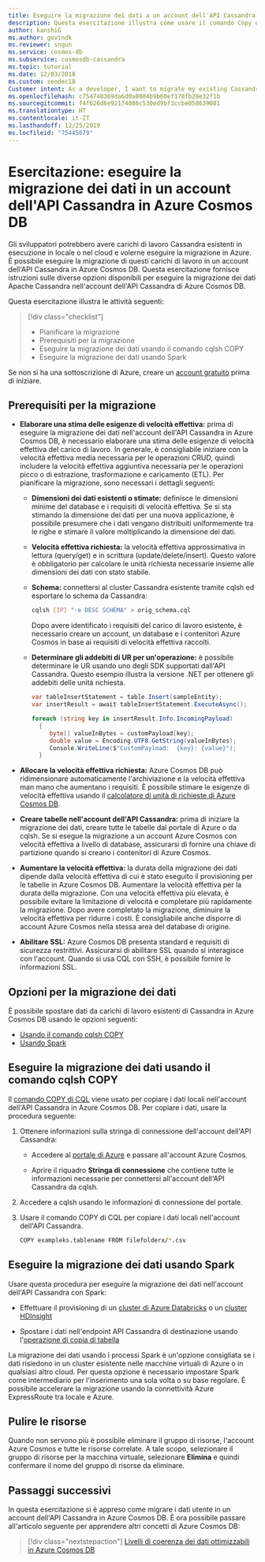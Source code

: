 ```yaml
---
title: Eseguire la migrazione dei dati a un account dell'API Cassandra in Azure Cosmos DB - Esercitazione
description: Questa esercitazione illustra come usare il comando Copy di CQL e Spark per copiare dati da Apache Cassandra a un account dell'API Cassandra in Azure Cosmos DB
author: kanshiG
ms.author: govindk
ms.reviewer: sngun
ms.service: cosmos-db
ms.subservice: cosmosdb-cassandra
ms.topic: tutorial
ms.date: 12/03/2018
ms.custom: seodec18
Customer intent: As a developer, I want to migrate my existing Cassandra workloads to Azure Cosmos DB so that the overhead to manage resources, clusters, and garbage collection is automatically handled by Azure Cosmos DB.
ms.openlocfilehash: c754740369da6d0a8084b9b60ef178fb28e32f1b
ms.sourcegitcommit: f4f626d6e92174086c530ed9bf3ccbe058639081
ms.translationtype: HT
ms.contentlocale: it-IT
ms.lasthandoff: 12/25/2019
ms.locfileid: "75445679"
---
```

# <a name="tutorial-migrate-your-data-to-cassandra-api-account-in-azure-cosmos-db"></a>Esercitazione: eseguire la migrazione dei dati in un account dell'API Cassandra in Azure Cosmos DB

Gli sviluppatori potrebbero avere carichi di lavoro Cassandra esistenti in esecuzione in locale o nel cloud e volerne eseguire la migrazione in Azure. È possibile eseguire la migrazione di questi carichi di lavoro in un account dell'API Cassandra in Azure Cosmos DB. Questa esercitazione fornisce istruzioni sulle diverse opzioni disponibili per eseguire la migrazione dei dati Apache Cassandra nell'account dell'API Cassandra di Azure Cosmos DB.

Questa esercitazione illustra le attività seguenti:

> [!div class="checklist"]
> * Pianificare la migrazione
> * Prerequisiti per la migrazione
> * Eseguire la migrazione dei dati usando il comando cqlsh COPY
> * Eseguire la migrazione dei dati usando Spark

Se non si ha una sottoscrizione di Azure, creare un [account gratuito](https://azure.microsoft.com/free/?WT.mc_id=A261C142F) prima di iniziare.

## <a name="prerequisites-for-migration"></a>Prerequisiti per la migrazione

* **Elaborare una stima delle esigenze di velocità effettiva:** prima di eseguire la migrazione dei dati nell'account dell'API Cassandra in Azure Cosmos DB, è necessario elaborare una stima delle esigenze di velocità effettiva del carico di lavoro. In generale, è consigliabile iniziare con la velocità effettiva media necessaria per le operazioni CRUD, quindi includere la velocità effettiva aggiuntiva necessaria per le operazioni picco o di estrazione, trasformazione e caricamento (ETL). Per pianificare la migrazione, sono necessari i dettagli seguenti: 

  * **Dimensioni dei dati esistenti o stimate:** definisce le dimensioni minime del database e i requisiti di velocità effettiva. Se si sta stimando la dimensione dei dati per una nuova applicazione, è possibile presumere che i dati vengano distribuiti uniformemente tra le righe e stimare il valore moltiplicando la dimensione dei dati. 

  * **Velocità effettiva richiesta:** la velocità effettiva approssimativa in lettura (query/get) e in scrittura (update/delete/insert). Questo valore è obbligatorio per calcolare le unità richiesta necessarie insieme alle dimensioni dei dati con stato stabile.  

  * **Schema:** connettersi al cluster Cassandra esistente tramite cqlsh ed esportare lo schema da Cassandra: 

    ```bash
    cqlsh [IP] "-e DESC SCHEMA" > orig_schema.cql
    ```

    Dopo avere identificato i requisiti del carico di lavoro esistente, è necessario creare un account, un database e i contenitori Azure Cosmos in base ai requisiti di velocità effettiva raccolti.  

  * **Determinare gli addebiti di UR per un'operazione:** è possibile determinare le UR usando uno degli SDK supportati dall'API Cassandra. Questo esempio illustra la versione .NET per ottenere gli addebiti delle unità richiesta.

    ```csharp
    var tableInsertStatement = table.Insert(sampleEntity);
    var insertResult = await tableInsertStatement.ExecuteAsync();

    foreach (string key in insertResult.Info.IncomingPayload)
      {
         byte[] valueInBytes = customPayload[key];
         double value = Encoding.UTF8.GetString(valueInBytes);
         Console.WriteLine($"CustomPayload:  {key}: {value}");
      }
    ```

* **Allocare la velocità effettiva richiesta:** Azure Cosmos DB può ridimensionare automaticamente l'archiviazione e la velocità effettiva man mano che aumentano i requisiti. È possibile stimare le esigenze di velocità effettiva usando il [calcolatore di unità di richieste di Azure Cosmos DB](https://www.documentdb.com/capacityplanner). 

* **Creare tabelle nell'account dell'API Cassandra:** prima di iniziare la migrazione dei dati, creare tutte le tabelle dal portale di Azure o da cqlsh. Se si esegue la migrazione a un account Azure Cosmos con velocità effettiva a livello di database, assicurarsi di fornire una chiave di partizione quando si creano i contenitori di Azure Cosmos.

* **Aumentare la velocità effettiva:** la durata della migrazione dei dati dipende dalla velocità effettiva di cui è stato eseguito il provisioning per le tabelle in Azure Cosmos DB. Aumentare la velocità effettiva per la durata della migrazione. Con una velocità effettiva più elevata, è possibile evitare la limitazione di velocità e completare più rapidamente la migrazione. Dopo avere completato la migrazione, diminuire la velocità effettiva per ridurre i costi. È consigliabile anche disporre di account Azure Cosmos nella stessa area del database di origine. 

* **Abilitare SSL:** Azure Cosmos DB presenta standard e requisiti di sicurezza restrittivi. Assicurarsi di abilitare SSL quando si interagisce con l'account. Quando si usa CQL con SSH, è possibile fornire le informazioni SSL.

## <a name="options-to-migrate-data"></a>Opzioni per la migrazione dei dati

È possibile spostare dati da carichi di lavoro esistenti di Cassandra in Azure Cosmos DB usando le opzioni seguenti:

* [Usando il comando cqlsh COPY](#migrate-data-using-cqlsh-copy-command)  
* [Usando Spark](#migrate-data-using-spark) 

## <a name="migrate-data-using-cqlsh-copy-command"></a>Eseguire la migrazione dei dati usando il comando cqlsh COPY

Il [comando COPY di CQL](https://cassandra.apache.org/doc/latest/tools/cqlsh.html#cqlsh) viene usato per copiare i dati locali nell'account dell'API Cassandra in Azure Cosmos DB. Per copiare i dati, usare la procedura seguente:

1. Ottenere informazioni sulla stringa di connessione dell'account dell'API Cassandra:

   * Accedere al [portale di Azure](https://portal.azure.com) e passare all'account Azure Cosmos.

   * Aprire il riquadro **Stringa di connessione** che contiene tutte le informazioni necessarie per connettersi all'account dell'API Cassandra da cqlsh.

2. Accedere a cqlsh usando le informazioni di connessione del portale.

3. Usare il comando COPY di CQL per copiare i dati locali nell'account dell'API Cassandra.

   ```bash
   COPY exampleks.tablename FROM filefolderx/*.csv 
   ```

## <a name="migrate-data-using-spark"></a>Eseguire la migrazione dei dati usando Spark 

Usare questa procedura per eseguire la migrazione dei dati nell'account dell'API Cassandra con Spark:

- Effettuare il provisioning di un [cluster di Azure Databricks](cassandra-spark-databricks.md) o un [cluster HDInsight](cassandra-spark-hdinsight.md) 

- Spostare i dati nell'endpoint API Cassandra di destinazione usando l'[operazione di copia di tabella](cassandra-spark-table-copy-ops.md) 

La migrazione dei dati usando i processi Spark è un'opzione consigliata se i dati risiedono in un cluster esistente nelle macchine virtuali di Azure o in qualsiasi altro cloud. Per questa opzione è necessario impostare Spark come intermediario per l'inserimento una sola volta o su base regolare. È possibile accelerare la migrazione usando la connettività Azure ExpressRoute tra locale e Azure. 

## <a name="clean-up-resources"></a>Pulire le risorse

Quando non servono più è possibile eliminare il gruppo di risorse, l'account Azure Cosmos e tutte le risorse correlate. A tale scopo, selezionare il gruppo di risorse per la macchina virtuale, selezionare **Elimina** e quindi confermare il nome del gruppo di risorse da eliminare.

## <a name="next-steps"></a>Passaggi successivi

In questa esercitazione si è appreso come migrare i dati utente in un account dell'API Cassandra in Azure Cosmos DB. È ora possibile passare all'articolo seguente per apprendere altri concetti di Azure Cosmos DB:

> [!div class="nextstepaction"]
> [Livelli di coerenza dei dati ottimizzabili in Azure Cosmos DB](../cosmos-db/consistency-levels.md)


